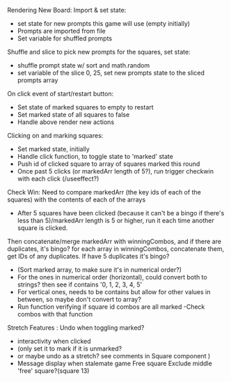 Rendering New Board:
Import & set state:
- set state for new prompts this game will use (empty initially)
- Prompts are imported from file
- Set variable for shuffled prompts

Shuffle and slice to pick new prompts for the squares, set state:
- shuffle prompt state w/ sort and math.random
- set variable of the slice 0, 25, set new prompts state to the sliced prompts array

On click event of start/restart button:
- Set state of marked squares to empty to restart
- Set marked state of all squares to false
- Handle above render new actions


Clicking on and marking squares:
- Set marked state, initially
- Handle click function, to toggle state to 'marked' state
- Push id of clicked square to array of squares marked this round
- Once past 5 clicks (or markedArr length of 5?), run trigger checkwin with each click (/useeffect?)


Check Win: 
Need to compare markedArr (the key ids of each of the squares) with the contents of each of the arrays
- After 5 squares have been clicked (because it can't be a bingo if there's less than 5)/markedArr length is 5 or higher, run it each time another square is clicked.

Then concatenate/merge markedArr with winningCombos, and if there are duplicates, it's bingo?
for each array in winningCombos, concatenate them, get IDs of any duplicates. If have 5 duplicates it's bingo?



- (Sort marked array, to make sure it's in numerical order?)
- For the ones in numerical order (horizontal), could convert both to strings? then see if contains '0, 1, 2, 3, 4, 5'
- For vertical  ones, needs to be contains but allow for other values in between, so maybe don't convert to array?
- Run function verifying if square id combos are all marked
-Check combos with that function





Stretch Features :
Undo when toggling marked?
- interactivity when clicked
- (only set it to mark if it is unmarked? 
- or maybe undo as a stretch? see comments in Square component )
- Message display when stalemate game
Free square
Exclude middle 'free' square?(square 13)